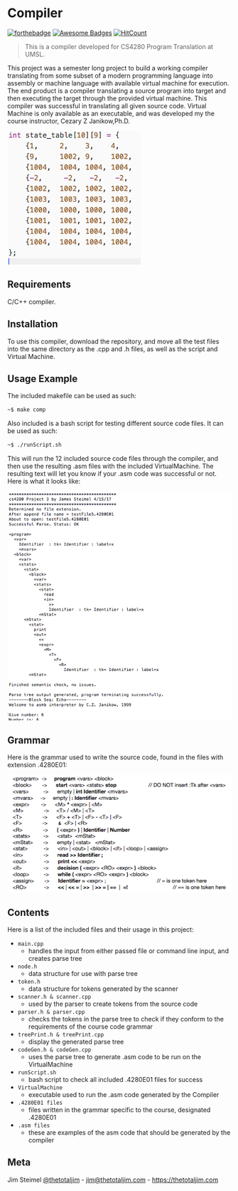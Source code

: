 # Compiler

[![forthebadge](http://forthebadge.com/images/badges/built-with-love.svg)](http://forthebadge.com)
[![Awesome Badges](https://img.shields.io/badge/badges-awesome-green.svg)](https://github.com/Naereen/badges)
[![HitCount](http://hits.dwyl.io/thetotaljim/Compiler.svg)](http://hits.dwyl.io/thetotaljim/Compiler)

> This is a compiler developed for CS4280 Program Translation at UMSL.

This project was a semester long project to build a working compiler translating from some subset of a modern programming language into assembly or machine language with available virtual machine for execution. The end product is a compiler translating a source program into target and then executing the target through the provided virtual machine.  This compiler was successful in translating all given source code. Virtual Machine is only available as an executable, and was developed my the course instructor, Cezary Z Janikow,Ph.D.

![Picture](https://github.com/thetotaljim/Compiler/blob/master/Assets/stateTableThumb.png)

## Requirements

C/C++ compiler.

## Installation

To use this compiler, download the repository, and move all the test files into the same directory as the .cpp and .h files, as well as the script and Virtual Machine.  

## Usage Example

The included makefile can be used as such:

```sh
~$ make comp
```
Also included is a bash script for testing different source code files. It can be used as such:

```sh
~$ ./runScript.sh
```
This will run the 12 included source code files through the compiler, and then use the resulting .asm files with the included VirtualMachine.  The resulting text will let you know if your .asm code was successful or not. Here is what it looks like:

![Picture](https://github.com/thetotaljim/Compiler/blob/master/Assets/runScriptExample.png)

## Grammar

Here is the grammar used to write the source code, found in the files with extension .4280E01:

![Picture](https://github.com/thetotaljim/Compiler/blob/master/Assets/compiler_grammer.png)

## Contents 

Here is a list of the included files and their usage in this project:

* ``` main.cpp ```
  * handles the input from either passed file or command line input, and creates parse tree
* ``` node.h ```
  * data structure for use with parse tree
* ``` token.h ```
  * data structure for tokens generated by the scanner
* ``` scanner.h & scanner.cpp ```
  * used by the parser to create tokens from the source code
* ``` parser.h & parser.cpp ```
  * checks the tokens in the parse tree to check if they conform to the requirements of the course code grammar
* ``` treePrint.h & treePrint.cpp ```
  * display the generated parse tree
* ``` codeGen.h & codeGen.cpp ```
  * uses the parse tree to generate .asm code to be run on the VirtualMachine
* ``` runScript.sh ```
  * bash script to check all included .4280E01 files for success
* ``` VirtualMachine ```
  * executable used to run the .asm code generated by the Compiler
* ``` .4280E01 files ```
  * files written in the grammar specific to the course, designated .4280E01 
* ``` .asm files ```
  * these are examples of the asm code that should be generated by the compiler
 
## Meta

Jim Steimel [@thetotaljim](https://twitter.com/thetotaljim) - jim@thetotaljim.com - https://thetotaljim.com





